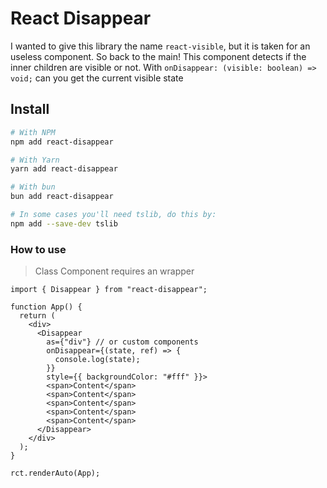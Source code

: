 # React Disappear

I wanted to give this library the name `react-visible`, but it is taken for an useless component. So back to the main! This component detects if the inner children are visible or not. With `onDisappear: (visible: boolean) => void;` can you get the current visible state

## Install

```bash
# With NPM
npm add react-disappear

# With Yarn
yarn add react-disappear

# With bun
bun add react-disappear

# In some cases you'll need tslib, do this by:
npm add --save-dev tslib
```

### How to use

> Class Component requires an wrapper

```tsx
import { Disappear } from "react-disappear";

function App() {
  return (
    <div>
      <Disappear
        as={"div"} // or custom components
        onDisappear={(state, ref) => {
          console.log(state);
        }}
        style={{ backgroundColor: "#fff" }}>
        <span>Content</span>
        <span>Content</span>
        <span>Content</span>
        <span>Content</span>
        <span>Content</span>
      </Disappear>
    </div>
  );
}

rct.renderAuto(App);
```
